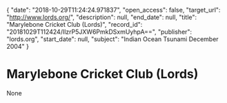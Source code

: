{
  "date": "2018-10-29T11:24:24.971837", 
  "open_access": false, 
  "target_url": "http://www.lords.org/", 
  "description": null, 
  "end_date": null, 
  "title": "Marylebone Cricket Club (Lords)", 
  "record_id": "20181029T112424/IlzrP5JXW6PmkDSxmUyhpA==", 
  "publisher": "lords.org", 
  "start_date": null, 
  "subject": "Indian Ocean Tsunami December 2004"
}

# Marylebone Cricket Club (Lords)

None